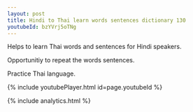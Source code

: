 ```yaml
---
layout: post
title: Hindi to Thai learn words sentences dictionary 130 
youtubeId: bzYVrj5oTNg
---
```

 
 
Helps to learn Thai words and sentences for Hindi speakers.

Opportunitiy to repeat the words sentences. 

Practice Thai language. 
 
{% include youtubePlayer.html id=page.youtubeId %}
 
 
{% include analytics.html %}